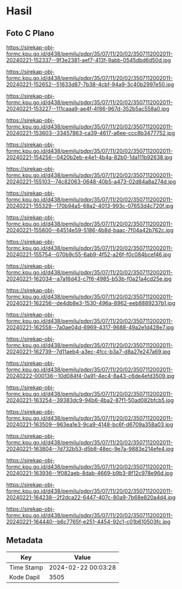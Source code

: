 # Hasil

## Foto C Plano

https://sirekap-obj-formc.kpu.go.id/d438/pemilu/pdpr/35/07/11/20/02/3507112002011-20240221-152337--9f3e2381-aef7-413f-9abb-0545dbd6d50d.jpg

https://sirekap-obj-formc.kpu.go.id/d438/pemilu/pdpr/35/07/11/20/02/3507112002011-20240221-152652--51633d87-7b38-4cbf-94a9-3c40b2997e50.jpg

https://sirekap-obj-formc.kpu.go.id/d438/pemilu/pdpr/35/07/11/20/02/3507112002011-20240221-153227--111caaa9-ae4f-4f86-967d-352b5ac558a0.jpg

https://sirekap-obj-formc.kpu.go.id/d438/pemilu/pdpr/35/07/11/20/02/3507112002011-20240221-153603--33457863-ca39-4617-a6ee-ccc8b3477752.jpg

https://sirekap-obj-formc.kpu.go.id/d438/pemilu/pdpr/35/07/11/20/02/3507112002011-20240221-154256--0420b2eb-e4e1-4b4a-82b0-1da111b92638.jpg

https://sirekap-obj-formc.kpu.go.id/d438/pemilu/pdpr/35/07/11/20/02/3507112002011-20240221-155103--74c82063-0648-40b5-a473-02d84a8a274d.jpg

https://sirekap-obj-formc.kpu.go.id/d438/pemilu/pdpr/35/07/11/20/02/3507112002011-20240221-155329--170b94a5-68a2-4013-993c-07653d4c720f.jpg

https://sirekap-obj-formc.kpu.go.id/d438/pemilu/pdpr/35/07/11/20/02/3507112002011-20240221-155600--64514e59-5186-4b8d-baac-7f04a42b762c.jpg

https://sirekap-obj-formc.kpu.go.id/d438/pemilu/pdpr/35/07/11/20/02/3507112002011-20240221-155754--070b9c55-6ab9-4f52-a26f-f0c084bcef46.jpg

https://sirekap-obj-formc.kpu.go.id/d438/pemilu/pdpr/35/07/11/20/02/3507112002011-20240221-162034--a7a16d43-c7f6-4985-b53b-f0a21a4cd25e.jpg

https://sirekap-obj-formc.kpu.go.id/d438/pemilu/pdpr/35/07/11/20/02/3507112002011-20240221-162256--de4db8e3-1530-496a-8962-eeb8889237b1.jpg

https://sirekap-obj-formc.kpu.go.id/d438/pemilu/pdpr/35/07/11/20/02/3507112002011-20240221-162558--7a0ae04d-6969-4317-9688-49a2e1d428e7.jpg

https://sirekap-obj-formc.kpu.go.id/d438/pemilu/pdpr/35/07/11/20/02/3507112002011-20240221-162739--7d11aeb4-a3ec-4fcc-b3a7-d8a27e247a69.jpg

https://sirekap-obj-formc.kpu.go.id/d438/pemilu/pdpr/35/07/11/20/02/3507112002011-20240222-000136--10d084f4-0a91-4ec4-8a43-c6de4efd3509.jpg

https://sirekap-obj-formc.kpu.go.id/d438/pemilu/pdpr/35/07/11/20/02/3507112002011-20240221-163254--39383dc9-94b6-4ba2-87f1-50ad082bfcb5.jpg

https://sirekap-obj-formc.kpu.go.id/d438/pemilu/pdpr/35/07/11/20/02/3507112002011-20240221-163509--963ea1e3-9ca9-4148-bc6f-d6709a358a03.jpg

https://sirekap-obj-formc.kpu.go.id/d438/pemilu/pdpr/35/07/11/20/02/3507112002011-20240221-163804--7d732b53-d5b8-48ec-9e7a-9883e214efe4.jpg

https://sirekap-obj-formc.kpu.go.id/d438/pemilu/pdpr/35/07/11/20/02/3507112002011-20240221-163936--1f082aeb-8dab-4669-b9b3-8f12c978e96d.jpg

https://sirekap-obj-formc.kpu.go.id/d438/pemilu/pdpr/35/07/11/20/02/3507112002011-20240221-164238--2f2dca22-6447-407c-80a9-7b68e820a4d4.jpg

https://sirekap-obj-formc.kpu.go.id/d438/pemilu/pdpr/35/07/11/20/02/3507112002011-20240221-164440--b6c7765f-e251-4454-92c1-c01b610503fc.jpg


## Metadata

| Key        | Value               |
| ---------- | ------------------- |
| Time Stamp | 2024-02-22 00:03:28 |
| Kode Dapil | 3505                |



